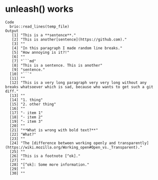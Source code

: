 # unleash() works

    Code
      brio::read_lines(temp_file)
    Output
       [1] "This is a **sentence**."                                                                                                           
       [2] "This is another[sentence](https://github.com)."                                                                                    
       [3] ""                                                                                                                                  
       [4] "In this paragraph I made random line breaks."                                                                                      
       [5] "How annoying is it?!"                                                                                                              
       [6] ""                                                                                                                                  
       [7] "```md"                                                                                                                             
       [8] "This is a sentence. This is another"                                                                                               
       [9] "sentence."                                                                                                                         
      [10] "```"                                                                                                                               
      [11] ""                                                                                                                                  
      [12] "This is a very long paragraph very very long without any breaks whatsoever which is sad, because who wants to get such a git diff."
      [13] ""                                                                                                                                  
      [14] "1. thing"                                                                                                                          
      [15] "2. other thing"                                                                                                                    
      [16] ""                                                                                                                                  
      [17] "- item 1"                                                                                                                          
      [18] "- item 2"                                                                                                                          
      [19] "- item 3"                                                                                                                          
      [20] ""                                                                                                                                  
      [21] "**What is wrong with bold text?**"                                                                                                 
      [22] "What?"                                                                                                                             
      [23] ""                                                                                                                                  
      [24] "The [difference between working openly and transparently](https://wiki.mozilla.org/Working_open#Open_vs._Transparent)."            
      [25] ""                                                                                                                                  
      [26] "This is a footnote [^ok]."                                                                                                         
      [27] ""                                                                                                                                  
      [28] "[^ok]: Some more information."                                                                                                     
      [29] ""                                                                                                                                  
      [30] ""                                                                                                                                  

